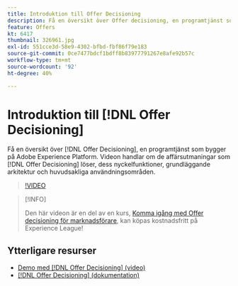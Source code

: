 ```yaml
---
title: Introduktion till Offer Decisioning
description: Få en översikt över Offer decisioning, en programtjänst som är byggd ovanpå Adobe Experience Platform.
feature: Offers
kt: 6417
thumbnail: 326961.jpg
exl-id: 551cce3d-58e9-4302-bfbd-fbf86f79e183
source-git-commit: 0ce7477bdcf1bdff8b83977791267e8afe92b57c
workflow-type: tm+mt
source-wordcount: '92'
ht-degree: 40%

---
```


# Introduktion till [!DNL Offer Decisioning]

Få en översikt över [!DNL Offer Decisioning], en programtjänst som bygger på Adobe Experience Platform. Videon handlar om de affärsutmaningar som [!DNL Offer Decisioning] löser, dess nyckelfunktioner, grundläggande arkitektur och huvudsakliga användningsområden.


>[!VIDEO](https://video.tv.adobe.com/v/326961?quality=12&learn=on)

>[!INFO]
>
> Den här videon är en del av en kurs, [Komma igång med Offer decisioning för marknadsförare](https://experienceleague.adobe.com/?recommended=ExperiencePlatform-U-1-2020.1.offerdecisioning), kan köpas kostnadsfritt på Experience League!

## Ytterligare resurser

* [Demo med [!DNL Offer Decisioning] (video)](demo-of-offer-decisioning.md)
* [[!DNL Offer Decisioning] (dokumentation)](https://experienceleague.adobe.com/docs/offer-decisioning/using/get-started/starting-offer-decisioning.html?lang=sv)
